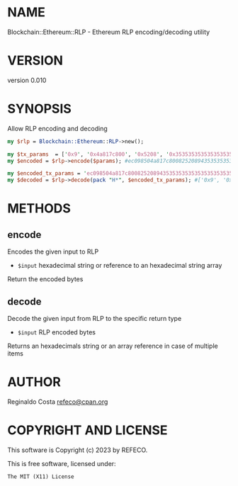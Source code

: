 # NAME

Blockchain::Ethereum::RLP - Ethereum RLP encoding/decoding utility

# VERSION

version 0.010

# SYNOPSIS

Allow RLP encoding and decoding

```perl
my $rlp = Blockchain::Ethereum::RLP->new();

my $tx_params  = ['0x9', '0x4a817c800', '0x5208', '0x3535353535353535353535353535353535353535', '0xde0b6b3a7640000', '0x', '0x1', '0x', '0x'];
my $encoded = $rlp->encode($params); #ec098504a817c800825208943535353535353535353535353535353535353535880de0b6b3a764000080018080

my $encoded_tx_params = 'ec098504a817c800825208943535353535353535353535353535353535353535880de0b6b3a764000080018080';
my $decoded = $rlp->decode(pack "H*", $encoded_tx_params); #['0x9', '0x4a817c800', '0x5208', '0x3535353535353535353535353535353535353535', '0xde0b6b3a7640000', '0x', '0x1', '0x', '0x']
```

# METHODS

## encode

Encodes the given input to RLP

- `$input` hexadecimal string or reference to an hexadecimal string array

Return the encoded bytes

## decode

Decode the given input from RLP to the specific return type

- `$input` RLP encoded bytes

Returns an hexadecimals string or an array reference in case of multiple items

# AUTHOR

Reginaldo Costa <refeco@cpan.org>

# COPYRIGHT AND LICENSE

This software is Copyright (c) 2023 by REFECO.

This is free software, licensed under:

```
The MIT (X11) License
```
